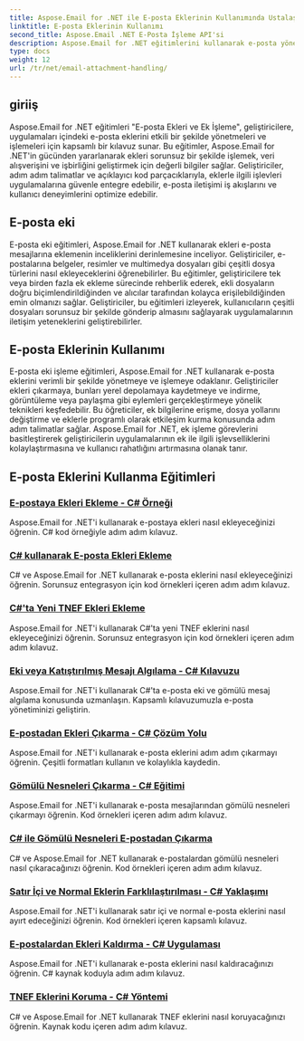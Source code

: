 ```yaml
---
title: Aspose.Email for .NET ile E-posta Eklerinin Kullanımında Ustalaşın
linktitle: E-posta Eklerinin Kullanımı
second_title: Aspose.Email .NET E-Posta İşleme API'si
description: Aspose.Email for .NET eğitimlerini kullanarak e-posta yönetimini güçlendirin. Kolaylaştırılmış işleme, analiz ve veriye dayalı içgörüleri öğrenin. Adım adım kılavuz sağlanmıştır.
type: docs
weight: 12
url: /tr/net/email-attachment-handling/
---
```

## giriiş

Aspose.Email for .NET eğitimleri "E-posta Ekleri ve Ek İşleme", geliştiricilere, uygulamaları içindeki e-posta eklerini etkili bir şekilde yönetmeleri ve işlemeleri için kapsamlı bir kılavuz sunar. Bu eğitimler, Aspose.Email for .NET'in gücünden yararlanarak ekleri sorunsuz bir şekilde işlemek, veri alışverişini ve işbirliğini geliştirmek için değerli bilgiler sağlar. Geliştiriciler, adım adım talimatlar ve açıklayıcı kod parçacıklarıyla, eklerle ilgili işlevleri uygulamalarına güvenle entegre edebilir, e-posta iletişimi iş akışlarını ve kullanıcı deneyimlerini optimize edebilir.

## E-posta eki

E-posta eki eğitimleri, Aspose.Email for .NET kullanarak ekleri e-posta mesajlarına eklemenin inceliklerini derinlemesine inceliyor. Geliştiriciler, e-postalarına belgeler, resimler ve multimedya dosyaları gibi çeşitli dosya türlerini nasıl ekleyeceklerini öğrenebilirler. Bu eğitimler, geliştiricilere tek veya birden fazla ek ekleme sürecinde rehberlik ederek, ekli dosyaların doğru biçimlendirildiğinden ve alıcılar tarafından kolayca erişilebildiğinden emin olmanızı sağlar. Geliştiriciler, bu eğitimleri izleyerek, kullanıcıların çeşitli dosyaları sorunsuz bir şekilde gönderip almasını sağlayarak uygulamalarının iletişim yeteneklerini geliştirebilirler.

## E-posta Eklerinin Kullanımı

E-posta eki işleme eğitimleri, Aspose.Email for .NET kullanarak e-posta eklerini verimli bir şekilde yönetmeye ve işlemeye odaklanır. Geliştiriciler ekleri çıkarmaya, bunları yerel depolamaya kaydetmeye ve indirme, görüntüleme veya paylaşma gibi eylemleri gerçekleştirmeye yönelik teknikleri keşfedebilir. Bu öğreticiler, ek bilgilerine erişme, dosya yollarını değiştirme ve eklerle programlı olarak etkileşim kurma konusunda adım adım talimatlar sağlar. Aspose.Email for .NET, ek işleme görevlerini basitleştirerek geliştiricilerin uygulamalarının ek ile ilgili işlevselliklerini kolaylaştırmasına ve kullanıcı rahatlığını artırmasına olanak tanır.

## E-posta Eklerini Kullanma Eğitimleri
### [E-postaya Ekleri Ekleme - C# Örneği](./including-attachments-in-email-csharp-example/)
Aspose.Email for .NET'i kullanarak e-postaya ekleri nasıl ekleyeceğinizi öğrenin. C# kod örneğiyle adım adım kılavuz.
### [C# kullanarak E-posta Ekleri Ekleme](./adding-email-attachments-using-csharp/)
C# ve Aspose.Email for .NET kullanarak e-posta eklerini nasıl ekleyeceğinizi öğrenin. Sorunsuz entegrasyon için kod örnekleri içeren adım adım kılavuz.
### [C#'ta Yeni TNEF Ekleri Ekleme](./adding-new-tnef-attachments-in-csharp/)
Aspose.Email for .NET'i kullanarak C#'ta yeni TNEF eklerini nasıl ekleyeceğinizi öğrenin. Sorunsuz entegrasyon için kod örnekleri içeren adım adım kılavuz.
### [Eki veya Katıştırılmış Mesajı Algılama - C# Kılavuzu](./detecting-attachment-or-embedded-message-csharp-guide/)
Aspose.Email for .NET'i kullanarak C#'ta e-posta eki ve gömülü mesaj algılama konusunda uzmanlaşın. Kapsamlı kılavuzumuzla e-posta yönetiminizi geliştirin.
### [E-postadan Ekleri Çıkarma - C# Çözüm Yolu](./extracting-attachments-from-email-csharp-walkthrough/)
Aspose.Email for .NET'i kullanarak e-posta eklerini adım adım çıkarmayı öğrenin. Çeşitli formatları kullanın ve kolaylıkla kaydedin.
### [Gömülü Nesneleri Çıkarma - C# Eğitimi](./extracting-embedded-objects-csharp-tutorial/)
Aspose.Email for .NET'i kullanarak e-posta mesajlarından gömülü nesneleri çıkarmayı öğrenin. Kod örnekleri içeren adım adım kılavuz.
### [C# ile Gömülü Nesneleri E-postadan Çıkarma](./extracting-embedded-objects-from-email-with-csharp/)
C# ve Aspose.Email for .NET kullanarak e-postalardan gömülü nesneleri nasıl çıkaracağınızı öğrenin. Kod örnekleri içeren adım adım kılavuz.
### [Satır İçi ve Normal Eklerin Farklılaştırılması - C# Yaklaşımı](./differentiating-inline-and-regular-attachments-csharp-approach/)
Aspose.Email for .NET'i kullanarak satır içi ve normal e-posta eklerini nasıl ayırt edeceğinizi öğrenin. Kod örnekleri içeren kapsamlı kılavuz.
### [E-postalardan Ekleri Kaldırma - C# Uygulaması](./removing-attachments-from-emails-csharp-implementation/)
Aspose.Email for .NET'i kullanarak e-posta eklerini nasıl kaldıracağınızı öğrenin. C# kaynak koduyla adım adım kılavuz.
### [TNEF Eklerini Koruma - C# Yöntemi](./safeguarding-tnef-attachments-csharp-method/)
C# ve Aspose.Email for .NET kullanarak TNEF eklerini nasıl koruyacağınızı öğrenin. Kaynak kodu içeren adım adım kılavuz.